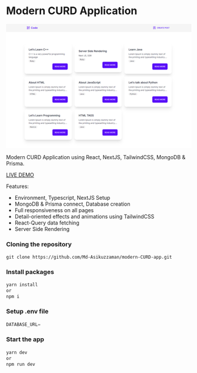 # Modern CURD Application

![image](https://raw.githubusercontent.com/Md-Asikuzzaman/blog-application/main/public/assets/images/curd-cover.png)

Modern CURD Application using React, NextJS, TailwindCSS, MongoDB & Prisma.

[LIVE DEMO](https://modern-curd-app.vercel.app)

Features:

- Environment, Typescript, NextJS Setup
- MongoDB & Prisma connect, Database creation
- Full responsiveness on all pages
- Detail-oriented effects and animations using TailwindCSS
- React-Query data fetching
- Server Side Rendering

### Cloning the repository

```shell
git clone https://github.com/Md-Asikuzzaman/modern-CURD-app.git
```

### Install packages

```shell
yarn install
or
npm i
```

### Setup .env file


```js
DATABASE_URL=
```

### Start the app

```shell
yarn dev
or
npm run dev
```
